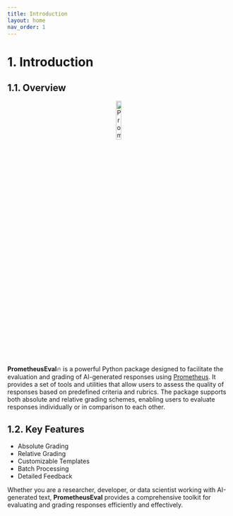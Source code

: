 ```yaml
---
title: Introduction
layout: home
nav_order: 1
---
```


# 1. Introduction

## 1.1. Overview

<p align="center">
  <img src="https://raw.githubusercontent.com/prometheus-eval/prometheus-eval/main/assets/logo.png" alt="Prometheus-Logo" style="width: 15%; display: block; margin: auto;">
</p>

**PrometheusEval**🔥 is a powerful Python package designed to facilitate the evaluation and grading of AI-generated responses using [Prometheus](https://huggingface.co/prometheus-eval/prometheus-8x7b-v2.0). It provides a set of tools and utilities that allow users to assess the quality of responses based on predefined criteria and rubrics. The package supports both absolute and relative grading schemes, enabling users to evaluate responses individually or in comparison to each other.

## 1.2. Key Features

- Absolute Grading
- Relative Grading
- Customizable Templates
- Batch Processing
- Detailed Feedback

Whether you are a researcher, developer, or data scientist working with AI-generated text, **PrometheusEval** provides a comprehensive toolkit for evaluating and grading responses efficiently and effectively.
